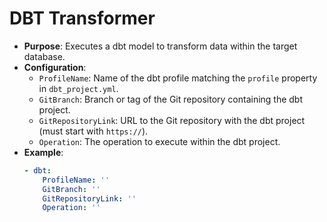 # DBT Transformer

- **Purpose**: Executes a dbt model to transform data within the target database.
- **Configuration**:
    - `ProfileName`: Name of the dbt profile matching the `profile` property in `dbt_project.yml`.
    - `GitBranch`: Branch or tag of the Git repository containing the dbt project.
    - `GitRepositoryLink`: URL to the Git repository with the dbt project (must start with `https://`).
    - `Operation`: The operation to execute within the dbt project.
- **Example**:
  ```yaml
  - dbt:
      ProfileName: ''
      GitBranch: ''
      GitRepositoryLink: ''
      Operation: ''
  ```
